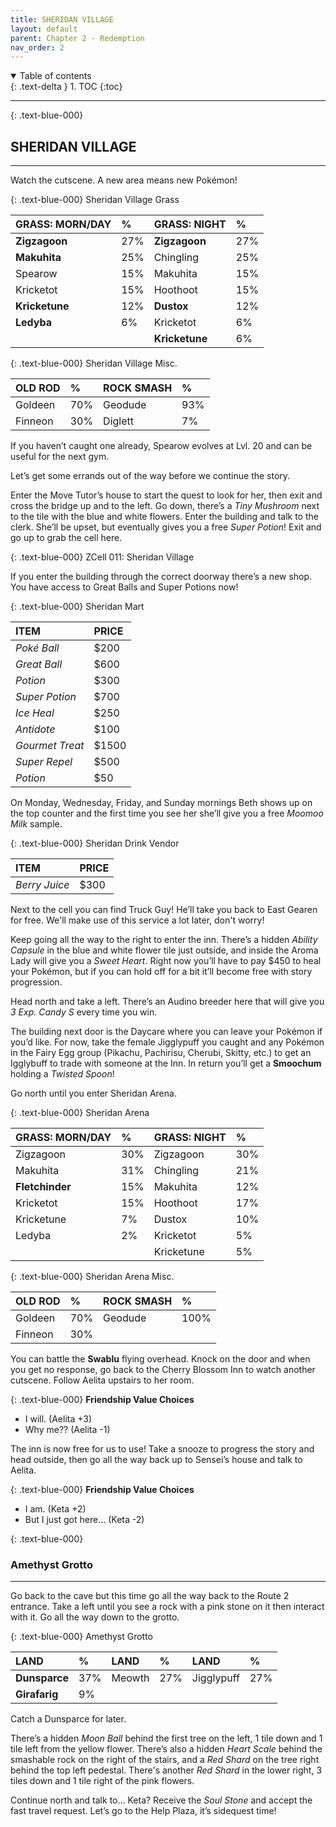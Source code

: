 ```yaml
---
title: SHERIDAN VILLAGE
layout: default
parent: Chapter 2 - Redemption
nav_order: 2
---
```


<details open markdown="block">
  <summary>
    Table of contents
  </summary>
  {: .text-delta }
1. TOC
{:toc}
</details>

---

{: .text-blue-000}
## SHERIDAN VILLAGE
---

Watch the cutscene. A new area means new Pokémon!

{: .text-blue-000}
Sheridan Village Grass

| GRASS: MORN/DAY | %   | GRASS: NIGHT   | %   |
|:----------------|:----|:---------------|:----|
| **Zigzagoon**   | 27% | **Zigzagoon**  | 27% |
| **Makuhita**    | 25% | Chingling      | 25% |
| Spearow         | 15% | Makuhita       | 15% |
| Kricketot       | 15% | Hoothoot       | 15% |
| **Kricketune**  | 12% | **Dustox**     | 12% |
| **Ledyba**      | 6%  | Kricketot      | 6%  |
|                 |     | **Kricketune** | 6%  |

{: .text-blue-000}
Sheridan Village Misc.

| OLD ROD    | %   | ROCK SMASH  | %   |
|:-----------|:----|:------------|:----|
| Goldeen    | 70% | Geodude     | 93% |
| Finneon    | 30% | Diglett     | 7%  |

If you haven’t caught one already, Spearow evolves at Lvl. 20 and can be useful for the next gym.

Let’s get some errands out of the way before we continue the story.

Enter the Move Tutor’s house to start the quest to look for her, then exit and cross the bridge up and to the left. Go down, there’s a *Tiny Mushroom* next to the tile with the blue and white flowers. Enter the building and talk to the clerk. She’ll be upset, but eventually gives you a free *Super Potion*! Exit and go up to grab the cell here.

{: .text-blue-000}
ZCell 011: Sheridan Village

If you enter the building through the correct doorway there’s a new shop. You have access to Great Balls and Super Potions now!

{: .text-blue-000}
Sheridan Mart

| ITEM            | PRICE  |
|:----------------|:-------|
| *Poké Ball*     | $200   |
| *Great Ball*    | $600   |
| *Potion*        | $300   |
| *Super Potion*  | $700   |
| *Ice Heal*      | $250   |
| *Antidote*      | $100   |
| *Gourmet Treat* | $1500  |
| *Super Repel*   | $500   |
| *Potion*        | $50    |

On Monday, Wednesday, Friday, and Sunday mornings Beth shows up on the top counter and the first time you see her she’ll give you a free *Moomoo Milk* sample.

{: .text-blue-000}
Sheridan Drink Vendor

| ITEM           | PRICE  |
|:---------------|:-------|
| *Berry Juice*  | $300   |

Next to the cell you can find Truck Guy! He’ll take you back to East Gearen for free. We'll make use of this service a lot later, don't worry!

Keep going all the way to the right to enter the inn. There’s a hidden *Ability Capsule* in the blue and white flower tile just outside, and inside the Aroma Lady will give you a *Sweet Heart*. Right now you’ll have to pay $450 to heal your Pokémon, but if you can hold off for a bit it’ll become free with story progression. 

Head north and take a left. There’s an Audino breeder here that will give you *3 Exp. Candy S* every time you win. 

The building next door is the Daycare where you can leave your Pokémon if you’d like. For now, take the female Jigglypuff you caught and any Pokémon in the Fairy Egg group (Pikachu, Pachirisu, Cherubi, Skitty, etc.) to get an Igglybuff to trade with someone at the Inn. In return you’ll get a **Smoochum** holding a *Twisted Spoon*!

Go north until you enter Sheridan Arena.

{: .text-blue-000}
Sheridan Arena

| GRASS: MORN/DAY  | %   | GRASS: NIGHT   | %   |
|:-----------------|:----|:---------------|:----|
| Zigzagoon        | 30% | Zigzagoon      | 30% |
| Makuhita         | 31% | Chingling      | 21% |
| **Fletchinder**  | 15% | Makuhita       | 12% |
| Kricketot        | 15% | Hoothoot       | 17% |
| Kricketune       | 7%  | Dustox         | 10% |
| Ledyba           | 2%  | Kricketot      | 5%  |
|                  |     | Kricketune     | 5%  |

{: .text-blue-000}
Sheridan Arena Misc.

| OLD ROD    | %   | ROCK SMASH  | %    |
|:-----------|:----|:------------|:-----|
| Goldeen    | 70% | Geodude     | 100% |
| Finneon    | 30% |      |   |

You can battle the **Swablu** flying overhead. Knock on the door and when you get no response, go back to the Cherry Blossom Inn to watch another cutscene. Follow Aelita upstairs to her room.

{: .text-blue-000}
**Friendship Value Choices**
 - I will. (Aelita +3)
 - Why me?? (Aelita -1)

The inn is now free for us to use! Take a snooze to progress the story and head outside, then go all the way back up to Sensei’s house and talk to Aelita.

{: .text-blue-000}
**Friendship Value Choices**
 - I am. (Keta +2)
 - But I just got here… (Keta -2)

{: .text-blue-000}
### Amethyst Grotto
---

Go back to the cave but this time go all the way back to the Route 2 entrance. Take a left until you see a rock with a pink stone on it then interact with it. Go all the way down to the grotto.

{: .text-blue-000}
Amethyst Grotto

| LAND          | %   | LAND        | %   | LAND          | %   |
|:--------------|:----|:------------|:----|:--------------|:----|
| **Dunsparce** | 37% | Meowth      | 27% | Jigglypuff   | 27% |
| **Girafarig** | 9% |             |  |    |  |

Catch a Dunsparce for later.

There’s a hidden *Moon Ball* behind the first tree on the left, 1 tile down and 1 tile left from the yellow flower. There’s also a hidden *Heart Scale* behind the smashable rock on the right of the stairs, and a *Red Shard* on the tree right behind the top left pedestal. There's another *Red Shard* in the lower right, 3 tiles down and 1 tile right of the pink flowers.

Continue north and talk to… Keta? Receive the *Soul Stone* and accept the fast travel request. Let’s go to the Help Plaza, it’s sidequest time!
